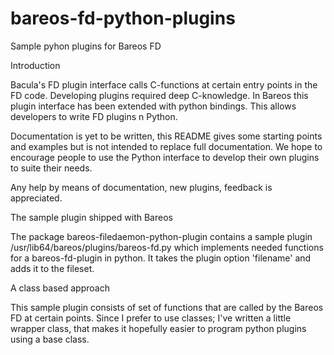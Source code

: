 bareos-fd-python-plugins
========================

Sample pyhon plugins for Bareos FD

Introduction

Bacula's FD plugin interface calls C-functions at certain entry points in the FD code. Developing plugins required deep C-knowledge. In Bareos this plugin interface has been extended with python bindings. This allows developers to write FD plugins n Python.

Documentation is yet to be written, this README gives some starting points and examples but is not intended to replace full documentation. We hope to encourage people to use the Python interface to develop their own plugins to suite their needs.

Any help by means of documentation, new plugins, feedback is appreciated.


The sample plugin shipped with Bareos


The package bareos-filedaemon-python-plugin contains a sample plugin /usr/lib64/bareos/plugins/bareos-fd.py which implements needed functions for a bareos-fd-plugin in python. It takes the plugin option 'filename' and adds it to the fileset. 

A class based approach

This sample plugin consists of set of functions that are called by the Bareos FD at certain points. Since I prefer to use classes; I've written a little wrapper class, that makes it hopefully easier to program python plugins using a base class.

